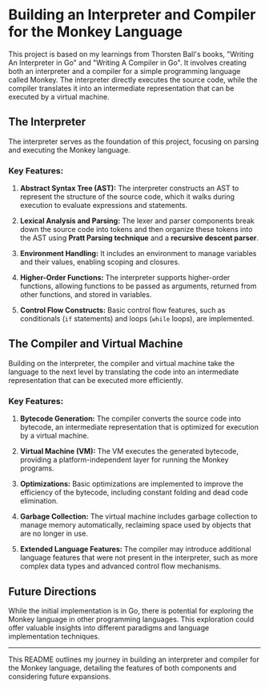 # Building an Interpreter and Compiler for the Monkey Language

This project is based on my learnings from Thorsten Ball's books, "Writing An Interpreter in Go" and "Writing A Compiler in Go". It involves creating both an interpreter and a compiler for a simple programming language called Monkey. The interpreter directly executes the source code, while the compiler translates it into an intermediate representation that can be executed by a virtual machine.

## The Interpreter

The interpreter serves as the foundation of this project, focusing on parsing and executing the Monkey language.

### Key Features:

1. **Abstract Syntax Tree (AST):** The interpreter constructs an AST to represent the structure of the source code, which it walks during execution to evaluate expressions and statements.

2. **Lexical Analysis and Parsing:** The lexer and parser components break down the source code into tokens and then organize these tokens into the AST using **Pratt Parsing technique** and a **recursive descent parser**.

3. **Environment Handling:** It includes an environment to manage variables and their values, enabling scoping and closures.

4. **Higher-Order Functions:** The interpreter supports higher-order functions, allowing functions to be passed as arguments, returned from other functions, and stored in variables.

5. **Control Flow Constructs:** Basic control flow features, such as conditionals (`if` statements) and loops (`while` loops), are implemented.

## The Compiler and Virtual Machine

Building on the interpreter, the compiler and virtual machine take the language to the next level by translating the code into an intermediate representation that can be executed more efficiently.

### Key Features:

1. **Bytecode Generation:** The compiler converts the source code into bytecode, an intermediate representation that is optimized for execution by a virtual machine.

2. **Virtual Machine (VM):** The VM executes the generated bytecode, providing a platform-independent layer for running the Monkey programs.

3. **Optimizations:** Basic optimizations are implemented to improve the efficiency of the bytecode, including constant folding and dead code elimination.

4. **Garbage Collection:** The virtual machine includes garbage collection to manage memory automatically, reclaiming space used by objects that are no longer in use.

5. **Extended Language Features:** The compiler may introduce additional language features that were not present in the interpreter, such as more complex data types and advanced control flow mechanisms.

## Future Directions

While the initial implementation is in Go, there is potential for exploring the Monkey language in other programming languages. This exploration could offer valuable insights into different paradigms and language implementation techniques.

---

This README outlines my journey in building an interpreter and compiler for the Monkey language, detailing the features of both components and considering future expansions.
